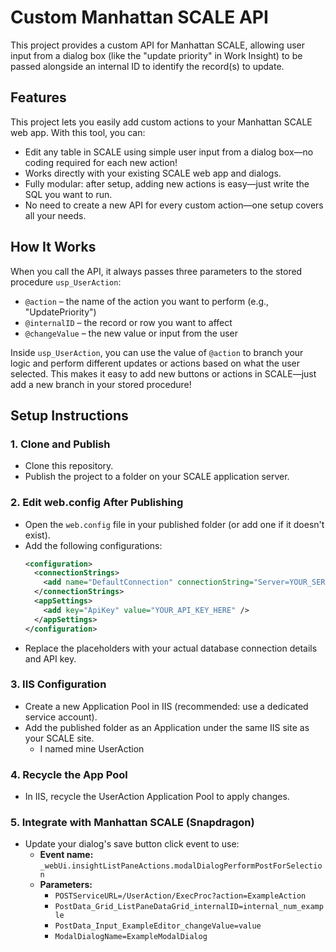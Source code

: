# Custom Manhattan SCALE API

This project provides a custom API for Manhattan SCALE, allowing user input from a dialog box (like the "update priority" in Work Insight) to be passed alongside an internal ID to identify the record(s) to update.

## Features

This project lets you easily add custom actions to your Manhattan SCALE web app. With this tool, you can:
- Edit any table in SCALE using simple user input from a dialog box—no coding required for each new action!
- Works directly with your existing SCALE web app and dialogs.
- Fully modular: after setup, adding new actions is easy—just write the SQL you want to run.
- No need to create a new API for every custom action—one setup covers all your needs.

## How It Works

When you call the API, it always passes three parameters to the stored procedure `usp_UserAction`:
- `@action` – the name of the action you want to perform (e.g., "UpdatePriority")
- `@internalID` – the record or row you want to affect
- `@changeValue` – the new value or input from the user

Inside `usp_UserAction`, you can use the value of `@action` to branch your logic and perform different updates or actions based on what the user selected. This makes it easy to add new buttons or actions in SCALE—just add a new branch in your stored procedure!

## Setup Instructions

### 1. Clone and Publish
- Clone this repository.
- Publish the project to a folder on your SCALE application server.

### 2. Edit web.config After Publishing
- Open the `web.config` file in your published folder (or add one if it doesn't exist).
- Add the following configurations:
  ```xml
  <configuration>
    <connectionStrings>
      <add name="DefaultConnection" connectionString="Server=YOUR_SERVER_HERE;Database=YOUR_DATABASE_HERE;User Id=YOUR_DB_USER_HERE;Password=YOUR_DB_PASSWORD_HERE;TrustServerCertificate=True;" />
    </connectionStrings>
    <appSettings>
      <add key="ApiKey" value="YOUR_API_KEY_HERE" />
    </appSettings>
  </configuration>
  ```
- Replace the placeholders with your actual database connection details and API key.

### 3. IIS Configuration
- Create a new Application Pool in IIS (recommended: use a dedicated service account).
- Add the published folder as an Application under the same IIS site as your SCALE site.
  - I named mine UserAction

### 4. Recycle the App Pool
- In IIS, recycle the UserAction Application Pool to apply changes.

### 5. Integrate with Manhattan SCALE (Snapdragon)
- Update your dialog's save button click event to use:
  - **Event name:** `_webUi.insightListPaneActions.modalDialogPerformPostForSelection`
  - **Parameters:**
    - `POSTServiceURL=/UserAction/ExecProc?action=ExampleAction`
    - `PostData_Grid_ListPaneDataGrid_internalID=internal_num_example`
    - `PostData_Input_ExampleEditor_changeValue=value`
    - `ModalDialogName=ExampleModalDialog`
